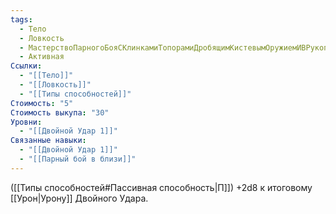 ```yaml
---
tags:
  - Тело
  - Ловкость
  - МастерствоПарногоБояСКлинкамиТопорамиДробящимКистевымОружиемИВРукопашномБою
  - Активная
Ссылки:
  - "[[Тело]]"
  - "[[Ловкость]]"
  - "[[Типы способностей]]"
Стоимость: "5"
Стоимость выкупа: "30"
Уровни:
  - "[[Двойной Удар 1]]"
Связанные навыки:
  - "[[Двойной Удар 1]]"
  - "[[Парный бой в близи]]"
---
```

([[Типы способностей#Пассивная способность|П]]) +2d8 к итоговому [[Урон|Урону]] Двойного Удара. 
